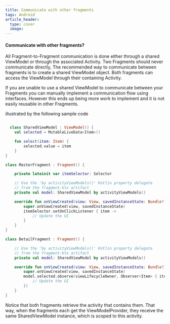 ```yaml
---
title: Communicate with other fragments
tags: Android
article_header:
  type: cover
  image:
---
```




#### Communicate with other fragments? 
All Fragment-to-Fragment communication is done either through a shared ViewModel or through the associated Activity. Two Fragments should never communicate directly, The recommended way to communicate between fragments is to create a shared ViewModel object. Both fragments can access the ViewModel through their containing Activity.


If you are unable to use a shared ViewModel to communicate between your Fragments you can manually implement a communication flow using interfaces. However this ends up being more work to implement and it is not easily reusable in other Fragments.

 illustrated by the following sample code

```kotlin

  class SharedViewModel : ViewModel() {
    val selected = MutableLiveData<Item>()

    fun select(item: Item) {
        selected.value = item
    }
}

class MasterFragment : Fragment() {

    private lateinit var itemSelector: Selector

    // Use the 'by activityViewModels()' Kotlin property delegate
    // from the fragment-ktx artifact
    private val model: SharedViewModel by activityViewModels()

    override fun onViewCreated(view: View, savedInstanceState: Bundle?) {
        super.onViewCreated(view, savedInstanceState)
        itemSelector.setOnClickListener { item ->
            // Update the UI
        }
    }
}

class DetailFragment : Fragment() {

    // Use the 'by activityViewModels()' Kotlin property delegate
    // from the fragment-ktx artifact
    private val model: SharedViewModel by activityViewModels()

    override fun onViewCreated(view: View, savedInstanceState: Bundle?) {
        super.onViewCreated(view, savedInstanceState)
        model.selected.observe(viewLifecycleOwner, Observer<Item> { item ->
            // Update the UI
        })
    }
}

```


Notice that both fragments retrieve the activity that contains them. That way, when the fragments each get the ViewModelProvider, they receive the same SharedViewModel instance, which is scoped to this activity.

<!--more-->

